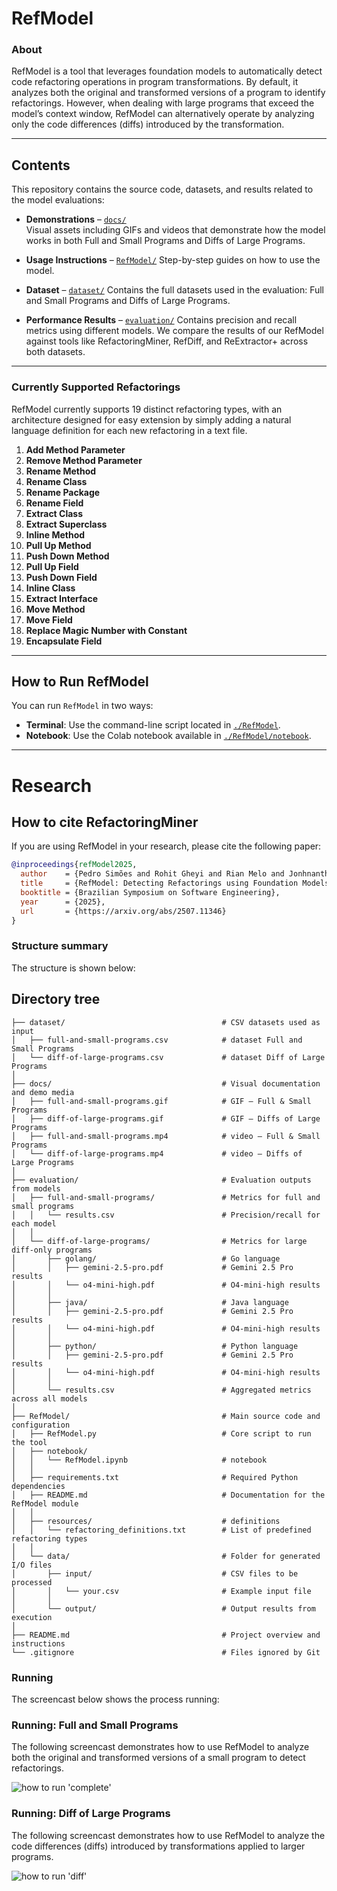 # RefModel

### About 
RefModel is a tool that leverages foundation models to automatically detect code refactoring operations in program transformations. By default, it analyzes both the original and transformed versions of a program to identify refactorings. However, when dealing with large programs that exceed the model’s context window, RefModel can alternatively operate by analyzing only the code differences (diffs) introduced by the transformation.

---

## Contents
This repository contains the source code, datasets, and results related to the model evaluations:

- **Demonstrations** – [`docs/`](./docs/)  
  Visual assets including GIFs and videos that demonstrate how the model works in both Full and Small Programs and Diffs of Large Programs.
  
- **Usage Instructions** – [`RefModel/`](./RefModel)
  Step-by-step guides on how to use the model.

- **Dataset** – [`dataset/`](./dataset/)
Contains  the full datasets used in the evaluation: Full and Small Programs and Diffs of Large Programs.

- **Performance Results** – [`evaluation/`](./evaluation/)
Contains  precision and recall metrics using different models. We compare the results of our RefModel against tools like RefactoringMiner, RefDiff, and ReExtractor+ across both datasets.
---

### Currently Supported Refactorings
RefModel currently supports 19 distinct refactoring types, with an architecture designed for easy extension by simply adding a natural language definition for each new refactoring in a text file.

1. **Add Method Parameter**  
2. **Remove Method Parameter**  
3. **Rename Method**  
4. **Rename Class**  
5. **Rename Package**  
6. **Rename Field**  
7. **Extract Class**  
8. **Extract Superclass**  
9. **Inline Method**  
10. **Pull Up Method**  
11. **Push Down Method**  
12. **Pull Up Field**  
13. **Push Down Field**  
14. **Inline Class**  
15. **Extract Interface**  
16. **Move Method**  
17. **Move Field**  
18. **Replace Magic Number with Constant**  
19. **Encapsulate Field**

---

## How to Run RefModel

You can run `RefModel` in two ways:

* **Terminal**: Use the command-line script located in [`./RefModel`](./RefModel).
* **Notebook**: Use the Colab notebook available in [`./RefModel/notebook`](./RefModel/notebook).

---

# Research
## How to cite RefactoringMiner
If you are using RefModel in your research, please cite the following paper:

```bibtex
@inproceedings{refModel2025,
  author    = {Pedro Simões and Rohit Gheyi and Rian Melo and Jonhnanthan Oliveira and Márcio Ribeiro and Wesley K. G. Assunção},
  title     = {RefModel: Detecting Refactorings using Foundation Models},
  booktitle = {Brazilian Symposium on Software Engineering},
  year      = {2025},
  url       = {https://arxiv.org/abs/2507.11346}
}
```

### Structure summary

The structure is shown below:

## Directory tree

```text
├── dataset/                                   # CSV datasets used as input
│   ├── full-and-small-programs.csv            # dataset Full and Small Programs
│   └── diff-of-large-programs.csv             # dataset Diff of Large Programs
│
├── docs/                                      # Visual documentation and demo media
│   ├── full-and-small-programs.gif            # GIF – Full & Small Programs
│   ├── diff-of-large-programs.gif             # GIF – Diffs of Large Programs
│   ├── full-and-small-programs.mp4            # video – Full & Small Programs
│   └── diff-of-large-programs.mp4             # video – Diffs of Large Programs
│
├── evaluation/                                # Evaluation outputs from models
│   ├── full-and-small-programs/               # Metrics for full and small programs
│   │   └── results.csv                        # Precision/recall for each model
│   │
│   └── diff-of-large-programs/                # Metrics for large diff-only programs
│       ├── golang/                            # Go language
│       │   ├── gemini-2.5-pro.pdf             # Gemini 2.5 Pro results
│       │   └── o4-mini-high.pdf               # O4-mini-high results
│       │
│       ├── java/                              # Java language
│       │   ├── gemini-2.5-pro.pdf             # Gemini 2.5 Pro results
│       │   └── o4-mini-high.pdf               # O4-mini-high results
│       │
│       ├── python/                            # Python language
│       │   ├── gemini-2.5-pro.pdf             # Gemini 2.5 Pro results
│       │   └── o4-mini-high.pdf               # O4-mini-high results
│       │
│       └── results.csv                        # Aggregated metrics across all models
│
├── RefModel/                                  # Main source code and configuration
│   ├── RefModel.py                            # Core script to run the tool
│   ├── notebook/
│   │   └── RefModel.ipynb                     # notebook
│   │
│   ├── requirements.txt                       # Required Python dependencies
│   ├── README.md                              # Documentation for the RefModel module
│   │
│   ├── resources/                             # definitions
│   │   └── refactoring_definitions.txt        # List of predefined refactoring types
│   │
│   └── data/                                  # Folder for generated I/O files
│       ├── input/                             # CSV files to be processed
│       │   └── your.csv                       # Example input file
│       │
│       └── output/                            # Output results from execution
│
├── README.md                                  # Project overview and instructions
└── .gitignore                                 # Files ignored by Git

```

### Running

The screencast below shows the process running:

### Running: Full and Small Programs

The following screencast demonstrates how to use RefModel to analyze both the original and transformed versions of a small program to detect refactorings.

![how to run 'complete'](docs/full-and-small-programs-ollama.gif)

### Running: Diff of Large Programs

The following screencast demonstrates how to use RefModel to analyze the code differences (diffs) introduced by transformations applied to larger programs.

![how to run 'diff'](docs/diff-of-large-programs-claude.gif)
